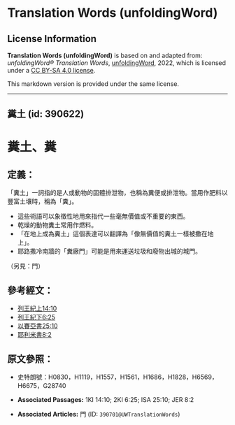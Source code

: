 # Translation Words (unfoldingWord)

## License Information

**Translation Words (unfoldingWord)** is based on and adapted from: _unfoldingWord® Translation Words_, [unfoldingWord](https://unfoldingword.org/utw), 2022, which is licensed under a [CC BY-SA 4.0 license](https://creativecommons.org/licenses/by-sa/4.0/legalcode.en).

This markdown version is provided under the same license.



--------------------------------

## 糞土 (id: 390622)

糞土、糞
====

定義：
---

「糞土」一詞指的是人或動物的固體排泄物，也稱為糞便或排泄物。當用作肥料以豐富土壤時，稱為「糞」。

* 這些術語可以象徵性地用來指代一些毫無價值或不重要的東西。
* 乾燥的動物糞土常用作燃料。
* 「在地上成為糞土」這個表達可以翻譯為「像無價值的糞土一樣被撒在地上」。
* 耶路撒冷南牆的「糞廠門」可能是用來運送垃圾和廢物出城的城門。

（另見：門）

參考經文：
-----

* [列王紀上14:10](https://ref.ly/1Kgs14:10)
* [列王紀下6:25](https://ref.ly/2Kgs6:25)
* [以賽亞書25:10](https://ref.ly/Isa25:10)
* [耶利米書8:2](https://ref.ly/Jer8:2)

原文參照：
-----

* 史特朗號：H0830，H1119，H1557，H1561，H1686，H1828，H6569，H6675，G28740

* **Associated Passages:** 1KI 14:10; 2KI 6:25; ISA 25:10; JER 8:2
* **Associated Articles:** 門 (ID: `390701@UWTranslationWords`)

